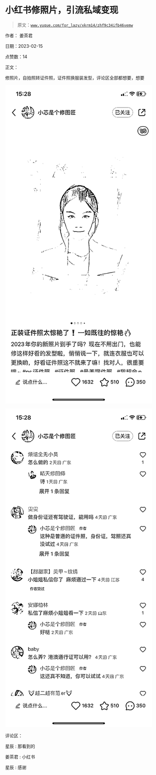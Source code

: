 # 小红书修照片，引流私域变现

> 原文：[`www.yuque.com/for_lazy/xkrm14/zhf9c34ifb46vemw`](https://www.yuque.com/for_lazy/xkrm14/zhf9c34ifb46vemw)

作者： 姜茶君

日期：2023-02-15

点赞数：14

正文：

修照片，自拍照转证件照，证件照换服装发型，评论区全部都想要，想要

![](img/2f0d619bc49fd6b66672da675927752a.png)  

![](img/94d00a2eb7ca52ad730449de8b0090dc.png)  

评论区：

星辰 : 那看到的

姜茶君 : 小红书

星辰 : 感谢



